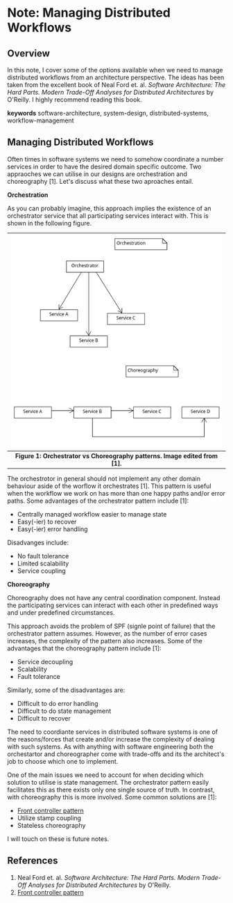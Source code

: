 # Note: Managing Distributed Workflows

## Overview

In this note, I cover some of the options available when we need to manage distributed workflows from
an architecture perspective. The ideas has been taken from the excellent book of Neal Ford et. al. 
_Software Architecture: The Hard Parts. Modern Trade-Off Analyses for Distributed Architectures_ by O'Reilly.
I highly recommend reading this book.


**keywords** software-architecture, system-design, distributed-systems, workflow-management

## Managing Distributed Workflows

Often times in software systems we need to somehow coordinate a number services in order to have the desired domain specific outcome.
Two appraoches we can utilise in our designs are orchestration and choreography [1].
Let's discuss what these two aproaches entail. 

**Orchestration**

As you can probably imagine, this approach implies the existence of an orchestrator service that all participating services
interact with. This is shown in the following figure.

| ![orchestrator-vs-choreography](./imgs/orchestrator-vs-choreography.png) |
|:----------------------------------------------------------------------------:|
|             **Figure 1: Orchestrator vs Choreography patterns. Image edited from [1].**             |



The orchestrotor in general should not implement any other domain behaviour aside of the worflow it orchestrates [1].
This pattern is useful when the workflow we work on has more than one happy paths and/or error paths. Some advantages of
the orchestrator pattern include [1]:

- Centrally managed workflow easier to manage state
- Easy(-ier) to recover
- Easy(-ier) error handling

Disadvanges include:

- No fault tolerance
- Limited scalability
- Service coupling


**Choreography**

Choreography does not have any central coordination component. Instead  the participating services can interact with each
other in predefined ways and under predefined circumstances. 

This approach avoids the problem of SPF (signle point of failure)
that the orchestrator pattern assumes. However, as the number of error cases increases, the complexity of the pattern also increases.
Some of the advantages that the choreography pattern include [1]:

- Service decoupling
- Scalability
- Fault tolerance

Similarly, some of the disadvantages are:

- Difficult to do error handling
- Difficult to do state management
- Difficult to recover 


The need to coordiante services in distributed software systems is one of the reasons/forces that create and/or increase the
complexity of dealing with such systems. 
As with anything with software engineering both the orchestartor and choreographer come with trade-offs and its the architect's 
job to choose which one to implement. 

One of the main issues we need to account for when deciding which solution to utilise is state management.
The orchestrator pattern easily facilitates this as there exists only one single source of truth. In contrast,
with choreography this is more involved. Some common solutions are [1]:

- <a href="https://en.wikipedia.org/wiki/Front_controller">Front controller pattern</a>
- Utilize stamp coupling 
- Stateless choreography

I will touch on these is future notes.


## References

1. Neal Ford et. al.  _Software Architecture: The Hard Parts. Modern Trade-Off Analyses for Distributed Architectures_ by O'Reilly.
2. <a href="https://en.wikipedia.org/wiki/Front_controller">Front controller pattern</a>



